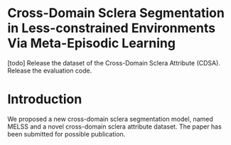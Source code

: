 # Cross-Domain Sclera Segmentation in Less-constrained Environments Via Meta-Episodic Learning
[todo]
Release the dataset of the Cross-Domain Sclera Attribute (CDSA).
Release the evaluation code.
# Introduction
We proposed a new cross-domain sclera segmentation model, named MELSS and a novel cross-domain sclera attribute dataset. The paper has been submitted for possible publication. 
